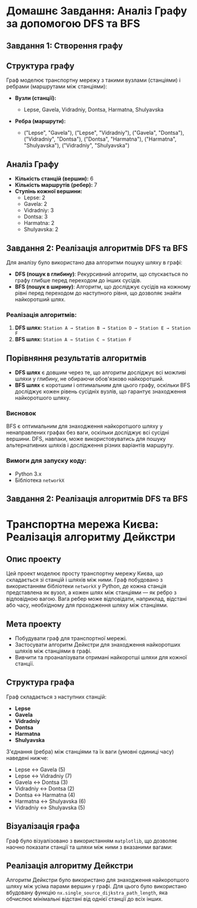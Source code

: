 # Домашнє Завдання: Аналіз Графу за допомогою DFS та BFS

## Завдання 1: Створення графу

## Структура графу

Граф моделює транспортну мережу з такими вузлами (станціями) і ребрами (маршрутами між станціями):

- **Вузли (станції):**
    - Lepse, Gavela, Vidradniy, Dontsa, Harmatna, Shulyavska

- **Ребра (маршрути):**
    - ("Lepse", "Gavela"), ("Lepse", "Vidradniy"), ("Gavela", "Dontsa"), ("Vidradniy", "Dontsa"),
      ("Dontsa", "Harmatna"), ("Harmatna", "Shulyavska"), ("Vidradniy", "Shulyavska")

## Аналіз Графу

- **Кількість станцій (вершин):** 6
- **Кількість маршрутів (ребер):** 7
- **Ступінь кожної вершини:**
    - Lepse: 2
    - Gavela: 2
    - Vidradniy: 3
    - Dontsa: 3
    - Harmatna: 2
    - Shulyavska: 2

## Завдання 2: Реалізація алгоритмів DFS та BFS

Для аналізу було використано два алгоритми пошуку шляху в графі:
- **DFS (пошук в глибину)**: Рекурсивний алгоритм, що спускається по графу глибше перед переходом до інших сусідів.
- **BFS (пошук в ширину)**: Алгоритм, що досліджує сусідів на кожному рівні перед переходом до наступного рівня, що дозволяє знайти найкоротший шлях.

### Реалізація алгоритмів:
1. **DFS шлях:** `Station A → Station B → Station D → Station E → Station F`
2. **BFS шлях:** `Station A → Station C → Station F`

## Порівняння результатів алгоритмів

- **DFS шлях** є довшим через те, що алгоритм досліджує всі можливі шляхи у глибину, не обираючи обов'язково найкоротший.
- **BFS шлях** є коротшим і оптимальним для цього графу, оскільки BFS досліджує кожен рівень сусідніх вузлів, що гарантує знаходження найкоротшого шляху.

### Висновок
BFS є оптимальним для знаходження найкоротшого шляху у ненаправлених графах без ваги, оскільки досліджує всі сусідні вершини. DFS, навпаки, може використовуватись для пошуку альтернативних шляхів і дослідження різних варіантів маршруту.

### Вимоги для запуску коду:
- Python 3.x
- Бібліотека `networkX`

## Завдання 2: Реалізація алгоритмів DFS та BFS

# Транспортна мережа Києва: Реалізація алгоритму Дейкстри

## Опис проекту

Цей проект моделює просту транспортну мережу Києва, що складається зі станцій і шляхів між ними. Граф побудовано з використанням бібліотеки `networkX` у Python, де кожна станція представлена як вузол, а кожен шлях між станціями — як ребро з відповідною вагою. Вага ребер може відповідати, наприклад, відстані або часу, необхідному для проходження шляху між станціями.

## Мета проекту

- Побудувати граф для транспортної мережі.
- Застосувати алгоритм Дейкстри для знаходження найкоротших шляхів між станціями в графі.
- Вивчити та проаналізувати отримані найкоротші шляхи для кожної станції.

## Структура графа

Граф складається з наступних станцій:
- **Lepse**
- **Gavela**
- **Vidradniy**
- **Dontsa**
- **Harmatna**
- **Shulyavska**

З'єднання (ребра) між станціями та їх ваги (умовні одиниці часу) наведені нижче:
- Lepse ↔ Gavela (5)
- Lepse ↔ Vidradniy (7)
- Gavela ↔ Dontsa (3)
- Vidradniy ↔ Dontsa (2)
- Dontsa ↔ Harmatna (4)
- Harmatna ↔ Shulyavska (6)
- Vidradniy ↔ Shulyavska (5)

## Візуалізація графа

Граф було візуалізовано з використанням `matplotlib`, що дозволяє наочно показати станції та шляхи між ними з вказаними вагами:


## Реалізація алгоритму Дейкстри

Алгоритм Дейкстри було використано для знаходження найкоротшого шляху між усіма парами вершин у графі. Для цього було використано вбудовану функцію `nx.single_source_dijkstra_path_length`, яка обчислює мінімальні відстані від однієї станції до всіх інших.
